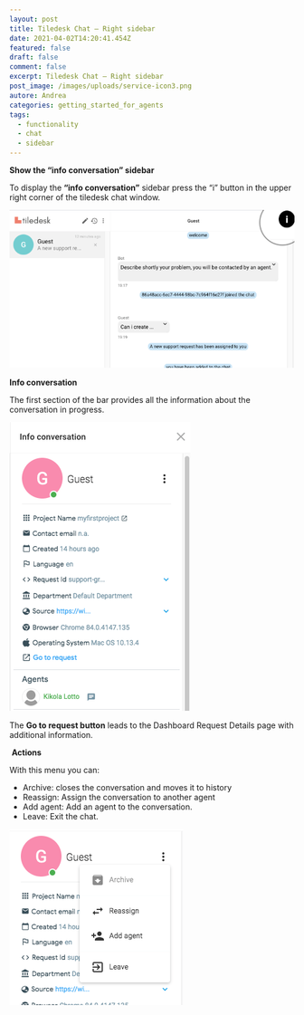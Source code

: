 ```yaml
---
layout: post
title: Tiledesk Chat – Right sidebar
date: 2021-04-02T14:20:41.454Z
featured: false
draft: false
comment: false
excerpt: Tiledesk Chat – Right sidebar
post_image: /images/uploads/service-icon3.png
autore: Andrea
categories: getting_started_for_agents
tags:
  - functionality
  - chat
  - sidebar
---
```

**Show the “info conversation” sidebar**

To display the **“info conversation”** sidebar press the “i” button in the upper right corner of the tiledesk chat window.

![Show the “info conversation” sidebar](/images/uploads/tiledesk-chat-info-conversation.png "Show the “info conversation” sidebar")



**Info conversation**

The first section of the bar provides all the information about the conversation in progress.

![Info conversation](/images/uploads/tiledesk-chat-info-conversation_2.png "Info conversation")



The **Go to request button** leads to the Dashboard Request Details page with additional information.

 **Actions**

With this menu you can:

* Archive: closes the conversation and moves it to history
* Reassign: Assign the conversation to another agent
* Add agent: Add an agent to the conversation.
* Leave: Exit the chat.

![ Actions](/images/uploads/tiledesk-chat-info-conversation_3.png " Actions")